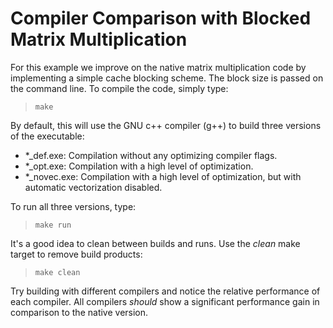 # Compiler Comparison with Blocked Matrix Multiplication

For this example we improve on the native matrix multiplication code
by implementing a simple cache blocking scheme.  The block size is
passed on the command line. To compile the code, simply type:

> `make`

By default, this will use the GNU c++ compiler (g++) to build three versions
of the executable:
 * *_def.exe: Compilation without any optimizing compiler flags.
 * *_opt.exe: Compilation with a high level of optimization.
 * *_novec.exe: Compilation with a high level of optimization, but with automatic vectorization disabled.

To run all three versions, type:

> `make run`

It's a good idea to clean between builds and runs.  Use the _clean_ make target
to remove build products:

> `make clean`

Try building with different compilers and notice the relative performance of 
each compiler. All compilers *should* show a significant performance gain in
comparison to the native version.


